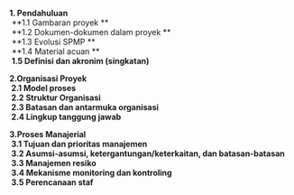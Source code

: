 

**1. Pendahuluan**
	<br>
	&nbsp;**1.1 Gambaran proyek ** 
	<br>
	&nbsp;**1.2 Dokumen-dokumen dalam proyek ** 
	<br>
	&nbsp;**1.3  Evolusi SPMP **
	<br>
	&nbsp;**1.4  Material acuan **
	<br>
	&nbsp;**1.5  Definisi dan akronim (singkatan)**
	<br>

**2.Organisasi Proyek**
	<br>
	**&nbsp;2.1 Model proses**
	<br>
	**&nbsp;2.2 Struktur Organisasi**
	<br>
	**&nbsp;2.3 Batasan dan antarmuka organisasi**
	<br>
	**&nbsp;2.4 Lingkup tanggung jawab**
	<br>

**3.Proses Manajerial**
	<br>
	**&nbsp;3.1 Tujuan dan prioritas manajemen**
	<br>
	**&nbsp;3.2 Asumsi-asumsi, ketergantungan/keterkaitan, dan batasan-batasan**
	<br>
	**&nbsp;3.3 Manajemen resiko**
	<br>
	**&nbsp;3.4 Mekanisme monitoring dan kontroling**
	<br>
	**&nbsp;3.5 Perencanaan staf**
	<br>

	